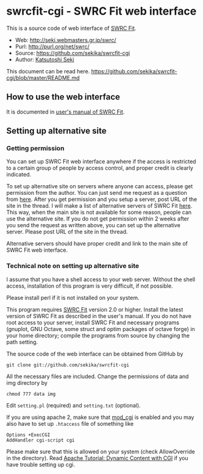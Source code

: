 swrcfit-cgi - SWRC Fit web interface
===========
This is a source code of web interface of [SWRC Fit](http://swrcfit.sourceforge.net/).

* Web: http://seki.webmasters.gr.jp/swrc/
* Purl: http://purl.org/net/swrc/
* Source: https://github.com/sekika/swrcfit-cgi
* Author: [Katsutoshi Seki](http://researchmap.jp/sekik/)

This document can be read here. https://github.com/sekika/swrcfit-cgi/blob/master/README.md

## How to use the web interface

It is documented in [user's manual of SWRC Fit](https://github.com/sekika/swrcfit/blob/master/README.md#web-interface-of-the-swrc-fit).

## Setting up alternative site

### Getting permission

You can set up SWRC Fit web interface anywhere if the access is restricted to a
certain group of people by access control, and proper credit is clearly indicated.

To set up alternative site on servers where anyone can access, please get permission
from the author. You can just send me request as a question from [here](https://github.com/sekika/swrcfit-cgi/issues?q=is%3Aissue+label%3Aquestion).
After you get permission and you setup a server, post URL of the site in the thread.
I will make a list of alternative servers of SWRC Fit [here](http://swrcfit.sourceforge.net/).
This way, when the main site is not available for some reason, people can use the alternative site.
If you do not get permission within 2 weeks after you send the request as written above,
you can set up the alternative server. Please post URL of the site in the thread.

Alternative servers should have proper credit and link to the main site of SWRC Fit web interface.

### Technical note on setting up alternative site

I assume that you have a shell access to your web server. Without the shell access, installation
of this program is very difficult, if not possible.

Please install perl if it is not installed on your system.

This program requires [SWRC Fit](http://swrcfit.sourceforge.net/) version 2.0 or higher.
Install the latest version of SWRC Fit as described in the user's manual.
If you do not have root access to your server, install SWRC Fit and necessary programs
(gnuplot, GNU Octave, some struct and optim packages of octave forge) in your home directory;
compile the programs from source by changing the path setting.

The source code of the web interface can be obtained from GitHub by

```
git clone git://github.com/sekika/swrcfit-cgi
``` 

All the necessary files are included. Change the permissions of data and img directory by
```
chmod 777 data img
```
Edit `setting.pl` (required) and `setting.txt` (optional).

If you are using apache 2, make sure that [mod_cgi](http://httpd.apache.org/docs/current/en/mod/mod_cgi.html)
is enabled and you may also have to set up `.htaccess` file of something like

```
Options +ExecCGI
AddHandler cgi-script cgi
```

Please make sure that this is allowed on your system (check AllowOverride in the directory).
Read [Apache Tutorial: Dynamic Content with CGI](http://httpd.apache.org/docs/current/en/howto/cgi.html)
if you have trouble setting up cgi.
